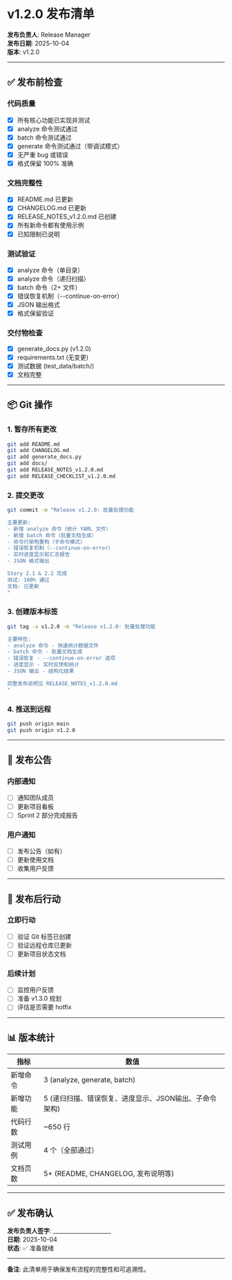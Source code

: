 # v1.2.0 发布清单

**发布负责人**: Release Manager  
**发布日期**: 2025-10-04  
**版本**: v1.2.0

---

## ✅ 发布前检查

### 代码质量
- [x] 所有核心功能已实现并测试
- [x] analyze 命令测试通过
- [x] batch 命令测试通过
- [x] generate 命令测试通过（带调试模式）
- [x] 无严重 bug 或错误
- [x] 格式保留 100% 准确

### 文档完整性
- [x] README.md 已更新
- [x] CHANGELOG.md 已更新
- [x] RELEASE_NOTES_v1.2.0.md 已创建
- [x] 所有新命令都有使用示例
- [x] 已知限制已说明

### 测试验证
- [x] analyze 命令（单目录）
- [x] analyze 命令（递归扫描）
- [x] batch 命令（2+ 文件）
- [x] 错误恢复机制（--continue-on-error）
- [x] JSON 输出格式
- [x] 格式保留验证

### 交付物检查
- [x] generate_docs.py (v1.2.0)
- [x] requirements.txt (无变更)
- [x] 测试数据 (test_data/batch/)
- [x] 文档完整

---

## 📦 Git 操作

### 1. 暂存所有更改
```bash
git add README.md
git add CHANGELOG.md
git add generate_docs.py
git add docs/
git add RELEASE_NOTES_v1.2.0.md
git add RELEASE_CHECKLIST_v1.2.0.md
```

### 2. 提交更改
```bash
git commit -m "Release v1.2.0: 批量处理功能

主要更新:
- 新增 analyze 命令（统计 YAML 文件）
- 新增 batch 命令（批量文档生成）
- 命令行架构重构（子命令模式）
- 错误恢复机制（--continue-on-error）
- 实时进度显示和汇总报告
- JSON 格式输出

Story 2.1 & 2.2 完成
测试: 100% 通过
文档: 已更新
"
```

### 3. 创建版本标签
```bash
git tag -a v1.2.0 -m "Release v1.2.0: 批量处理功能

主要特性:
- analyze 命令 - 快速统计数据文件
- batch 命令 - 批量文档生成
- 错误恢复 - --continue-on-error 选项
- 进度显示 - 实时反馈和统计
- JSON 输出 - 结构化结果

完整发布说明见 RELEASE_NOTES_v1.2.0.md
"
```

### 4. 推送到远程
```bash
git push origin main
git push origin v1.2.0
```

---

## 📢 发布公告

### 内部通知
- [ ] 通知团队成员
- [ ] 更新项目看板
- [ ] Sprint 2 部分完成报告

### 用户通知
- [ ] 发布公告（如有）
- [ ] 更新使用文档
- [ ] 收集用户反馈

---

## 🎯 发布后行动

### 立即行动
- [ ] 验证 Git 标签已创建
- [ ] 验证远程仓库已更新
- [ ] 更新项目状态文档

### 后续计划
- [ ] 监控用户反馈
- [ ] 准备 v1.3.0 规划
- [ ] 评估是否需要 hotfix

---

## 📊 版本统计

| 指标 | 数值 |
|-----|------|
| 新增命令 | 3 (analyze, generate, batch) |
| 新增功能 | 5 (递归扫描、错误恢复、进度显示、JSON输出、子命令架构) |
| 代码行数 | ~650 行 |
| 测试用例 | 4 个（全部通过） |
| 文档页数 | 5+ (README, CHANGELOG, 发布说明等) |

---

## ✅ 发布确认

**发布负责人签字**: _____________________  
**日期**: 2025-10-04  
**状态**: ✅ 准备就绪

---

**备注**: 此清单用于确保发布流程的完整性和可追溯性。


